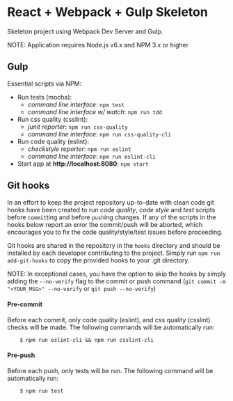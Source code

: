 # React + Webpack + Gulp Skeleton

Skeleton project using Webpack Dev Server and Gulp.

NOTE: Application requires Node.js v6.x and NPM 3.x or higher

## Gulp

Essential scripts via NPM:

* Run tests (mocha):
    - *command line interface*: `npm test`
    - *command line interface w/ watch*: `npm run tdd`
* Run css quality (csslint):
    - *junit reporter*: `npm run css-quality`
    - *command line interface*: `npm run css-quality-cli`
* Run code quality (eslint):
    - *checkstyle reporter*:  `npm run eslint`
    - *command line interface*:  `npm run eslint-cli`
* Start app at **http://localhost:8080**: `npm start`


## Git hooks
In an effort to keep the project repository up-to-date with clean code git hooks have been created to run *code quality*, *code style* and *test* scripts before `commit`ting and before `push`ing changes. If any of the scripts in the hooks below report an error the commit/push will be aborted, which encourages you to fix the code quality/style/test issues before proceeding.

Git hooks are shared in the repository in the `hooks` directory and should be installed by each developer contributing to the project. Simply run `npm run add-git-hooks` to copy the provided hooks to your .git directory.

NOTE: In exceptional cases, you have the option to skip the hooks by simply adding the `--no-verify` flag to the commit or push command (`git commit -m "<YOUR_MSG>" --no-verify` or `git push --no-verify`)


#### Pre-commit
Before each commit, only code quality (eslint), and css quality (csslint) checks will be made. The following commands will be automatically run:
```
    $ npm run eslint-cli && npm run csslint-cli
```

#### Pre-push
Before each push, only tests will be run. The following command will be automatically run:
```
    $ npm run test
```